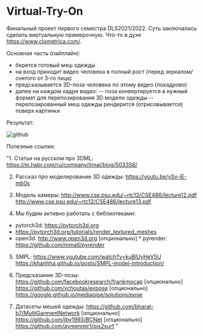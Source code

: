 # Virtual-Try-On
Финальный проект первого семестра DLS2021/2022. Суть заключалась сделать виртуальную примерочную. Что-то в духе https://www.clometrica.com/.


Основная часть (пайплайн):
- берется готовый меш одежды
- на вход приходит видео человека в полный 
рост (перед зеркалом/снятого от 3-го лица)
- предсказывается 3D-поза человека 
по этому видео (покадрово)
- далее на каждом кадре видео:
-- поза конвертируется в нужный 
формат для перепозирования 3D 
модели одежды 
-- перепозированный меш одежды 
рендерится (отрисовывается) поверх 
картинки


Результат: 



![github](https://github.com/richlukich/Virtual-Try-On/blob/main/image.gif)


Полезные ссылки:

"1. Статьи на русском про 3DML: https://m.habr.com/ru/company/itmai/blog/503358/

2. Рассказ про моделирование 3D одежды: 
https://youtu.be/ySx-iE-mb0s 

3. Модель камеры: 
http://www.cse.psu.edu/~rtc12/CSE486/lecture12.pdf
http://www.cse.psu.edu/~rtc12/CSE486/lecture13.pdf 

4. Мы будем активно работать с библиотеками:
* pytorch3d: https://pytorch3d.org
* https://pytorch3d.org/tutorials/render_textured_meshes
* open3d: http://www.open3d.org
[опционально] * pyrender: https://github.com/mmatl/pyrender

5. SMPL: 
https://www.youtube.com/watch?v=kuBlUyHeV5U
https://khanhha.github.io/posts/SMPL-model-introduction/ 

6. Предсказание 3D-позы: 
https://github.com/facebookresearch/frankmocap
[опционально] https://github.com/vchoutas/expose
[опционально] https://google.github.io/mediapipe/solutions/pose

7. Датасеты мешей одежды: 
https://github.com/bharat-b7/MultiGarmentNetwork
[опционально] https://github.com/jby1993/BCNet 
[опционально] https://github.com/aymenmir1/pix2surf "
